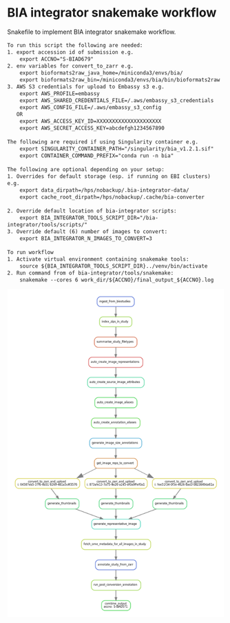 BIA integrator snakemake workflow
=================================

Snakefile to implement BIA integrator snakemake workflow. 

    To run this script the following are needed:
    1. export accession id of submission e.g. 
        export ACCNO="S-BIAD679"
    2. env variables for convert_to_zarr e.g.
        export bioformats2raw_java_home=/miniconda3/envs/bia/
        export bioformats2raw_bin=/miniconda3/envs/bia/bin/bioformats2raw
    3. AWS S3 credentials for upload to Embassy s3 e.g.
        export AWS_PROFILE=embassy 
        export AWS_SHARED_CREDENTIALS_FILE=/.aws/embassy_s3_credentials
        export AWS_CONFIG_FILE=/.aws/embassy_s3_config
       OR
        export AWS_ACCESS_KEY_ID=XXXXXXXXXXXXXXXXXXXXX
        export AWS_SECRET_ACCESS_KEY=abcdefgh1234567890

    The following are required if using Singularity container e.g.
        export SINGULARITY_CONTAINER_PATH="/singularity/bia_v1.2.1.sif"
        export CONTAINER_COMMAND_PREFIX="conda run -n bia"

    The following are optional depending on your setup:
    1. Overrides for default storage (esp. if running on EBI clusters) e.g.
        export data_dirpath=/hps/nobackup/.bia-integrator-data/
        export cache_root_dirpath=/hps/nobackup/.cache/bia-converter

    2. Override default location of bia-integrator scripts:
        export BIA_INTEGRATOR_TOOLS_SCRIPT_DIR="/bia-integrator/tools/scripts/"
    3. Override default (6) number of images to convert:
        export BIA_INTEGRATOR_N_IMAGES_TO_CONVERT=3

    To run workflow
    1. Activate virtual environment containing snakemake tools:
        source ${BIA_INTEGRATOR_TOOLS_SCRIPT_DIR}../venv/bin/activate
    2. Run command from of bia-integrator/tools/snakemake:
        snakemake --cores 6 work_dir/${ACCNO}/final_output_${ACCNO}.log

![Schematic of workflow DAG](bia_integrator_workflow.png)
